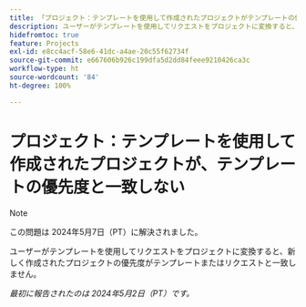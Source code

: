 ```yaml
---
title: 「プロジェクト：テンプレートを使用して作成されたプロジェクトがテンプレートの優先度と一致しない」
description: ユーザーがテンプレートを使用してリクエストをプロジェクトに変換すると、新しく作成されたプロジェクトの優先度がテンプレートまたはリクエストと一致しません。
hidefromtoc: true
feature: Projects
exl-id: e8cc4acf-58e6-41dc-a4ae-20c55f62734f
source-git-commit: e667606b926c199dfa5d2dd84feee9210426ca3c
workflow-type: ht
source-wordcount: '84'
ht-degree: 100%

---
```


# プロジェクト：テンプレートを使用して作成されたプロジェクトが、テンプレートの優先度と一致しない

>[!NOTE]
>
>この問題は 2024年5月7日（PT）に解決されました。

ユーザーがテンプレートを使用してリクエストをプロジェクトに変換すると、新しく作成されたプロジェクトの優先度がテンプレートまたはリクエストと一致しません。

_最初に報告されたのは 2024年5月2日（PT）です。_
